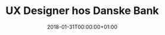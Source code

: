 ---
title: "UX Designer hos Danske Bank"
date: 2018-01-31T00:00:00+01:00
draft: false
period: "Dec. 17 - nu"
company: "IT Minds"
description: "Hos Danske Bank Erhverv indgår jeg i et størrere team, hvor der bliver udviklet et kommende system til Danske Banks kunder. Jeg fungerer i dagligen som UX Designer og arbejder med en bred vifte af opgaven. Opgaverne spænder fra research til alignment med udviklere. En stor del af arbejdet involverer design af brugergrænseflader og udvikling af prototyper."
tags: "wireframing • ux • ui • axure"
---